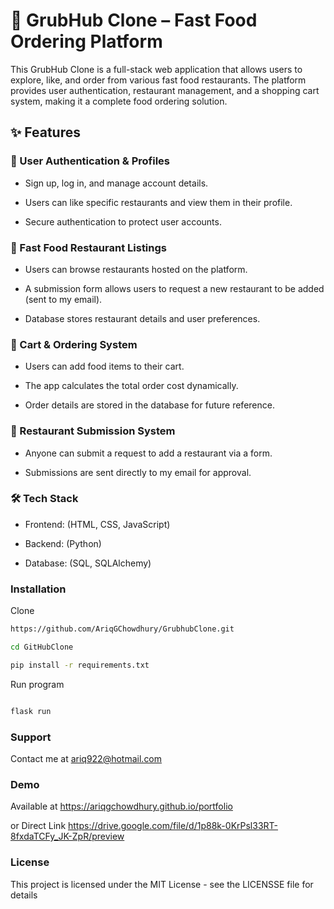 # 🍔 GrubHub Clone – Fast Food Ordering Platform
This GrubHub Clone is a full-stack web application that allows users to explore, like, and order from various fast food restaurants. The platform provides user authentication, restaurant management, and a shopping cart system, making it a complete food ordering solution.

## ✨ Features
### 🔐 User Authentication & Profiles
* Sign up, log in, and manage account details.

* Users can like specific restaurants and view them in their profile.

* Secure authentication to protect user accounts.

### 🍕 Fast Food Restaurant Listings
* Users can browse restaurants hosted on the platform.

* A submission form allows users to request a new restaurant to be added (sent to my email).

* Database stores restaurant details and user preferences.

### 🛒 Cart & Ordering System
* Users can add food items to their cart.

* The app calculates the total order cost dynamically.

* Order details are stored in the database for future reference.

### 📩 Restaurant Submission System
* Anyone can submit a request to add a restaurant via a form.

* Submissions are sent directly to my email for approval.

### 🛠 Tech Stack
* Frontend: (HTML, CSS, JavaScript)

* Backend: (Python)

* Database: (SQL, SQLAlchemy)

### Installation

Clone
```bash
https://github.com/AriqGChowdhury/GrubhubClone.git

cd GitHubClone

pip install -r requirements.txt
```
Run program

```bash

flask run

```

### Support 

Contact me at ariq922@hotmail.com

### Demo

Available at https://ariqgchowdhury.github.io/portfolio

or Direct Link https://drive.google.com/file/d/1p88k-0KrPsl33RT-8fxdaTCFy_JK-ZpR/preview

### License

This project is licensed under the MIT License - see the LICENSSE file for details
